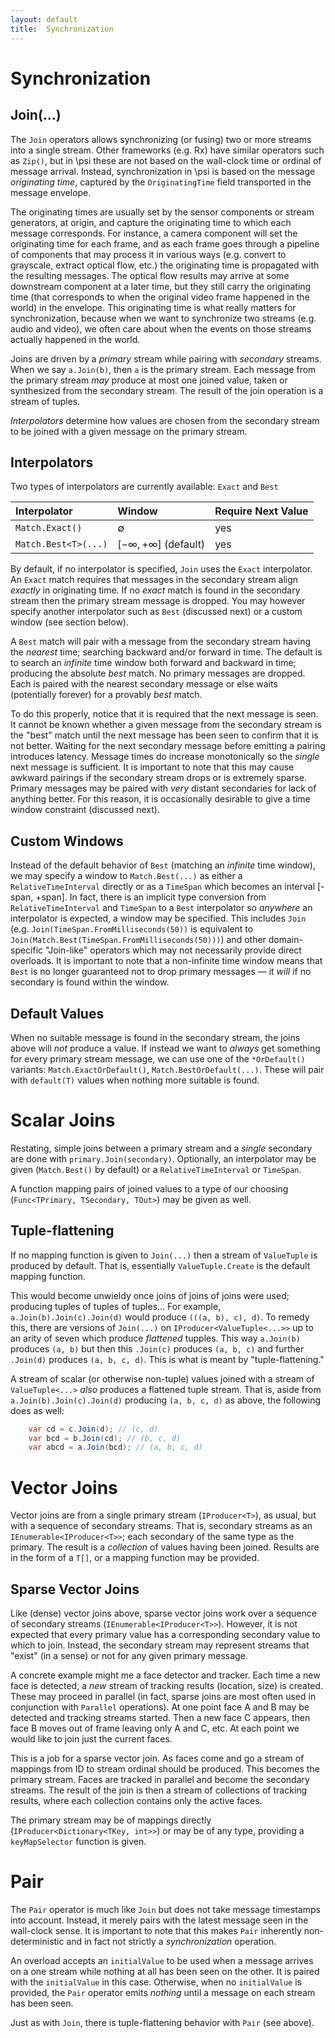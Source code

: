 ```yaml
---
layout: default
title:  Synchronization
---
```


# Synchronization

## Join(...)

The `Join` operators allows synchronizing (or fusing) two or more streams into a single stream.
Other frameworks (e.g. Rx) have similar operators such as `Zip()`, but in \\psi these are not based on the wall-clock time or ordinal of message arrival.
Instead, synchronization in \\psi is based on the message _originating time_, captured by the `OriginatingTime` field transported in the message envelope.

The originating times are usually set by the sensor components or stream generators, at origin, and capture the originating time to which each message corresponds. For instance, a camera component will set the originating time for each frame, and as each frame goes through a pipeline of components that may process it in various ways (e.g. convert to grayscale, extract optical flow, etc.) the originating time is propagated with the resulting messages. The optical flow results may arrive at some downstream component at a later time, but they still carry the originating time (that corresponds to when the original video frame happened in the world) in the envelope. This originating time is what really matters for synchronization, because when we want to synchronize two streams (e.g. audio and video), we often care about when the events on those streams actually happened in the world. 

Joins are driven by a _primary_ stream while pairing with _secondary_ streams.
When we say `a.Join(b)`, then `a` is the primary stream.
Each message from the primary stream _may_ produce at most one joined value, taken or synthesized from the secondary stream. The result of the join operation is a stream of tuples.

_Interpolators_ determine how values are chosen from the secondary stream to be joined with a given message on the primary stream.

## Interpolators

Two types of interpolators are currently available: `Exact` and `Best`

| Interpolator | Window | Require Next Value |
|:--|:--|:--|
| `Match.Exact()` | ∅ | yes |
| `Match.Best<T>(...)` | [−∞, +∞] (default) | yes |

By default, if no interpolator is specified, `Join` uses the `Exact` interpolator. An `Exact` match requires that messages in the secondary stream align _exactly_ in originating time.
If no _exact_ match is found in the secondary stream then the primary stream message is dropped.
You may however specify another interpolator such as `Best` (discussed next) or a custom window (see section below). 

A `Best` match will pair with a message from the secondary stream having the _nearest_ time; searching backward and/or forward in time.
The default is to search an _infinite_ time window both forward and backward in time; producing the absolute _best_ match.
No primary messages are dropped. Each is paired with the nearest secondary message or else waits (potentially forever) for a provably _best_ match.

To do this properly, notice that it is required that the next message is seen.
It cannot be known whether a given message from the secondary stream is the "best" match until the next message has been seen to confirm that it is not better.
Waiting for the next secondary message before emitting a pairing introduces latency.
Message times do increase monotonically so the _single_ next message is sufficient.
It is important to note that this may cause awkward pairings if the secondary stream drops or is extremely sparse. Primary messages may be paired with _very_ distant secondaries for lack of anything better. For this reason, it is occasionally desirable to give a time window constraint (discussed next).

## Custom Windows

Instead of the default behavior of `Best` (matching an _infinite_ time window), we may specify a window to `Match.Best(...)` as either a `RelativeTimeInterval` directly or as a `TimeSpan` which becomes an interval [-span, +span].
In fact, there is an implicit type conversion from `RelativeTimeInterval` and `TimeSpan` to a `Best` interpolator so _anywhere_ an interpolator is expected, a window may be specified.
This includes `Join` (e.g. `Join(TimeSpan.FromMilliseconds(50))` is equivalent to `Join(Match.Best(TimeSpan.FromMilliseconds(50)))`) and other domain-specific "Join-like" operators which may not necessarily provide direct overloads.
It is important to note that a non-infinite time window means that `Best` is no longer guaranteed not to drop primary messages — it _will_ if no secondary is found within the window.

## Default Values

When no suitable message is found in the secondary stream, the joins above will _not_ produce a value.
If instead we want to _always_ get something for every primary stream message, we can use one of the `*OrDefault()` variants: `Match.ExactOrDefault()`, `Match.BestOrDefault(...)`.
These will pair with `default(T)` values when nothing more suitable is found.

# Scalar Joins

Restating, simple joins between a primary stream and a _single_ secondary are done with `primary.Join(secondary)`.
Optionally, an interpolator may be given (`Match.Best()` by default) or a `RelativeTimeInterval` or `TimeSpan`.

A function mapping pairs of joined values to a type of our choosing (`Func<TPrimary, TSecondary, TOut>`) may be given as well.

## Tuple-flattening

If no mapping function is given to `Join(...)` then a stream of `ValueTuple` is produced by default.
That is, essentially `ValueTuple.Create` is the default mapping function.

This would become unwieldy once joins of joins of joins were used; producing tuples of tuples of tuples...
For example, `a.Join(b).Join(c).Join(d)` would produce `(((a, b), c), d)`.
To remedy this, there are versions of `Join(...)` on `IProducer<ValueTuple<...>>` up to an arity of seven which produce _flattened_ tupples.
This way `a.Join(b)` produces `(a, b)` but then this `.Join(c)` produces `(a, b, c)` and further `.Join(d)` produces `(a, b, c, d)`.
This is what is meant by "tuple-flattening."

A stream of scalar (or otherwise non-tuple) values joined with a stream of `ValueTuple<...>` _also_ produces a flattened tuple stream.
That is, aside from `a.Join(b).Join(c).Join(d)` producing `(a, b, c, d)` as above, the following does as well:

```csharp
    var cd = c.Join(d); // (c, d)
    var bcd = b.Join(cd); // (b, c, d)
    var abcd = a.Join(bcd); // (a, b, c, d)
```

# Vector Joins

Vector joins are from a single primary stream (`IProducer<T>`), as usual, but with a sequence of secondary streams.
That is, secondary streams as an `IEnumerable<IProducer<T>>`; each secondary of the same type as the primary.
The result is a _collection_ of values having been joined.
Results are in the form of a `T[]`, or a mapping function may be provided.

## Sparse Vector Joins

Like (dense) vector joins above, sparse vector joins work over a sequence of secondary streams (`IEnumerable<IProducer<T>>`).
However, it is not expected that every primary value has a corresponding secondary value to which to join.
Instead, the secondary stream may represent streams that "exist" (in a sense) or not for any given primary message.

A concrete example might me a face detector and tracker.
Each time a new face is detected, a _new_ stream of tracking results (location, size) is created.
These may proceed in parallel (in fact, sparse joins are most often used in conjunction with `Parallel` operations).
At one point face A and B may be detected and tracking streams started.
Then a new face C appears, then face B moves out of frame leaving only A and C, etc.
At each point we would like to join just the current faces.

This is a job for a sparse vector join.
As faces come and go a stream of mappings from ID to stream ordinal should be produced.
This becomes the primary stream.
Faces are tracked in parallel and become the secondary streams.
The result of the join is then a stream of collections of tracking results, where each collection contains only the active faces.

The primary stream may be of mappings directly (`IProducer<Dictionary<TKey, int>>`) or may be of any type, providing a `keyMapSelector` function is given.

# Pair

The `Pair` operator is much like `Join` but does not take message timestamps into account.
Instead, it merely pairs with the latest message seen in the wall-clock sense.
It is important to note that this makes `Pair` inherently non-deterministic and in fact not strictly a _synchronization_ operation.

An overload accepts an `initialValue` to be used when a message arrives on a one stream while nothing at all has been seen on the other.
It is paired with the `initialValue` in this case.
Otherwise, when no `initialValue` is provided, the `Pair` operator emits _nothing_ until a message on each stream has been seen.

Just as with `Join`, there is tuple-flattening behavior with `Pair` (see above).
